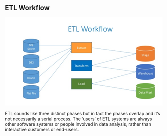 ##  ETL Workflow

![](resources/images/data/KrisangelChap2-ETL.png) <!-- .element width="50%" -->

ETL sounds like three distinct phases but in fact the phases overlap and it’s not necessarily a serial process. The ‘users’ of ETL systems are always other software systems or people involved in data analysis, rather than interactive customers or end-users.
